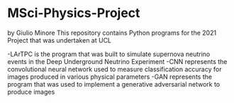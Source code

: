 # MSci-Physics-Project
by Giulio Minore
This repository contains Python programs for the 2021 Project that was undertaken at UCL

-LArTPC is the program that was built to simulate supernova neutrino events in the Deep Underground Neutrino Experiment
-CNN represents the convolutional neural network used to measure classification accuracy for images produced in various physical parameters
-GAN represents the program that was used to implement a generative adversarial network to produce images

